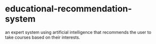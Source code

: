 # educational-recommendation-system
an expert system using artificial intelligence that recommends the user to take courses based on their interests. 

